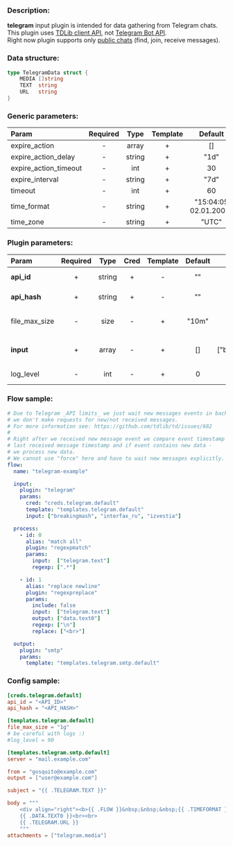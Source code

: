 ### Description:

**telegram** input plugin is intended for data gathering from Telegram
chats. This plugin uses [TDLib client API](https://core.telegram.org/tdlib), not [Telegram Bot API](https://core.telegram.org/bots/api).  
Right now plugin supports only
[public chats](https://core.telegram.org/tdlib/getting-started) (find,
join, receive messages).

### Data structure:

```go
type TelegramData struct {
	MEDIA []string
	TEXT  string
	URL   string
}
```

### Generic parameters:

| Param                 | Required |  Type  | Template |        Default        |
|:----------------------|:--------:|:------:|:--------:|:---------------------:|
| expire_action         |    -     | array  |    +     |          []           |
| expire_action_delay   |    -     | string |    +     |         "1d"          |
| expire_action_timeout |    -     |  int   |    +     |          30           |
| expire_interval       |    -     | string |    +     |         "7d"          |
| timeout               |    -     |  int   |    +     |          60           |
| time_format           |    -     | string |    +     | "15:04:05 02.01.2006" |
| time_zone             |    -     | string |    +     |         "UTC"         |


### Plugin parameters:

| Param         | Required |  Type  | Cred | Template | Default |     Example      | Description                                                                                                |
|:--------------|:--------:|:------:|:----:|:--------:|:-------:|:----------------:|:-----------------------------------------------------------------------------------------------------------|
| **api_id**    |    +     | string |  +   |    -     |   ""    |        ""        | [Telegram Apps](https://core.telegram.org/api/obtaining_api_id)                                            |
| **api_hash**  |    +     | string |  +   |    -     |   ""    |        ""        | [Telegram Apps](https://core.telegram.org/api/obtaining_api_id)                                            |
| file_max_size |    -     |  size  |  -   |    +     |  "10m"  |       "1g"       | Maximum file size for downloading.                                                                         |
| **input**     |    +     | array  |  -   |    +     |   []    | ["breakingmash"] | List of Telegram chats.                                                                                    |
| log_level     |    -     |  int   |  -   |    +     |    0    |        90        | [TDLib Log Level](https://core.telegram.org/tdlib/docs/classtd_1_1td__api_1_1set_log_verbosity_level.html) |


### Flow sample:

```yaml
# Due to Telegram _API limits_ we just wait new messages events in background,
# we don't make requests for new/not received messages.
# For more information see: https://github.com/tdlib/td/issues/682
#
# Right after we received new message event we compare event timestamp with
# last received message timestamp and if event contains new data - 
# we process new data.
# We cannot use "force" here and have to wait new messages explicitly.
flow:
  name: "telegram-example"

  input:
    plugin: "telegram"
    params:
      cred: "creds.telegram.default"
      template: "templates.telegram.default"
      input: ["breakingmash", "interfax_ru", "izvestia"]

  process:
    - id: 0
      alias: "match all"
      plugin: "regexpmatch"
      params:
        input:  ["telegram.text"]
        regexp: [".*"]

    - id: 1
      alias: "replace newline"
      plugin: "regexpreplace"
      params:
        include: false
        input:  ["telegram.text"]
        output: ["data.text0"]
        regexp: ["\n"]
        replace: ["<br>"]

  output:
    plugin: "smtp"
    params:
      template: "templates.telegram.smtp.default"
```


### Config sample:

```toml
[creds.telegram.default]
api_id = "<API_ID>"
api_hash = "<API_HASH>"

[templates.telegram.default]
file_max_size = "1g"
# be careful with logs :)
#log_level = 90

[templates.telegram.smtp.default]
server = "mail.example.com"

from = "gosquito@example.com"
output = ["user@example.com"]

subject = "{{ .TELEGRAM.TEXT }}"

body = """
    <div align="right"><b>{{ .FLOW }}&nbsp;&nbsp;&nbsp;{{ .TIMEFORMAT }}</b></div>
    {{ .DATA.TEXT0 }}<br><br>
    {{ .TELEGRAM.URL }}
    """
attachments = ["telegram.media"]
```



